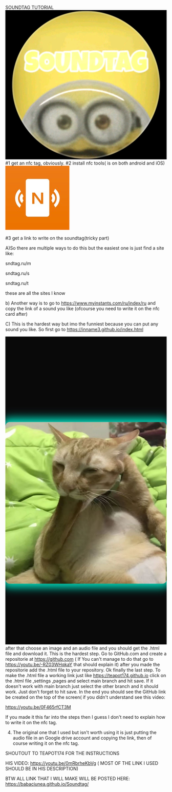 SOUNDTAG TUTORIAL
![image alt](https://raw.githubusercontent.com/Babaciunea/Soundtag/refs/heads/main/Screenshot_20250403_230754_TikTok.jpg)
#1 get an nfc tag, obviously.
#2 install nfc tools( is on both android and iOS)
![image alt](https://raw.githubusercontent.com/Babaciunea/Soundtag/refs/heads/main/295967420790461b98d46d9afc6297b75a8dddb273ef7d9dd70d59831567e775_200.jpeg)

#3 get a link to write on the soundtag(tricky part)

A)So there are multiple ways to do this but the easiest one is just find a site like: 

sndtag.ru/m

sndtag.ru/s

sndtag.ru/t

these are all the sites I know

b) Another way is to go to https://www.myinstants.com/ru/index/ru
and copy the link of a sound you like (ofcourse you need to write it on the nfc card after)

C) This is the hardest way but imo the funniest because you can put any sound you like.
So first go to https://inname3.github.io/index.html

![image alt](https://raw.githubusercontent.com/Babaciunea/Soundtag/refs/heads/main/Screenshot_20250403_231755_Chrome.jpg)
after that choose an image and an audio file and you should get the .html file and download it.
This is the hardest step. Go to GitHub.com and create a repositorie at https://github.com
( If You can't manage to do that go to https://youtu.be/-RZ03WHqkaY that should explain it)
after you made the repositorie add the .html file to your repository.
Ok finally the last step. To make the .html file a working link just like
https://teapot174.github.io
click on the .html file ,settings ,pages and select main branch and hit save. If it doesn't work with main branch just select the other branch and it should work. Just don't forget to hit save. In the end you should see the GitHub link be created on the top of the screen( if you didn't understand see this video:

 https://youtu.be/0F465rfCT3M 

If you made it this far into the steps then I guess I don't need to explain how to write it on the nfc tag.

4) The original one that I used but isn't worth using it is just putting the audio file in an Google drive account and copying the link, then of course writing it on the nfc tag.



SHOUTOUT TO TEAPOT174 FOR THE INSTRUCTIONS 

HIS VIDEO: https://youtu.be/0mRbrheKbVg
( MOST OF THE LINK I USED SHOULD BE IN HIS DESCRIPTION)



BTW ALL LINK THAT I WILL MAKE WILL BE POSTED HERE:
https://babaciunea.github.io/Soundtag/



